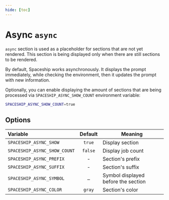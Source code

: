 ```yaml
---
hide: [toc]
---
```


# Async `async`

`async` section is used as a placeholder for sections that are not yet rendered. This section is being displayed only when there are still sections to be rendered.

By default, Spaceship works asynchronously. It displays the prompt immediately, while checking the environment, then it updates the prompt with new information.

Optionally, you can enable displaying the amount of sections that are being processed via `SPACESHIP_ASYNC_SHOW_COUNT` environment variable:

```sh title=".zshrc"
SPACESHIP_ASYNC_SHOW_COUNT=true
```

## Options

| Variable                     |  Default   | Meaning                             |
| :--------------------------- | :--------: | ----------------------------------- |
| `SPACESHIP_ASYNC_SHOW`       |  `true`    | Display section                     |
| `SPACESHIP_ASYNC_SHOW_COUNT` |  `false`   | Display job count                   |
| `SPACESHIP_ASYNC_PREFIX`     |     -      | Section's prefix                    |
| `SPACESHIP_ASYNC_SUFFIX`     |     -      | Section's suffix                    |
| `SPACESHIP_ASYNC_SYMBOL`     |    `…`     | Symbol displayed before the section |
| `SPACESHIP_ASYNC_COLOR`      |  `gray`    | Section's color                     |

